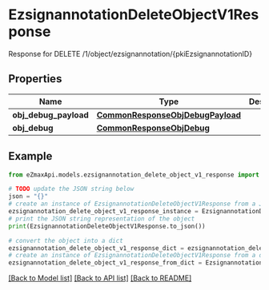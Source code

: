 # EzsignannotationDeleteObjectV1Response

Response for DELETE /1/object/ezsignannotation/{pkiEzsignannotationID}

## Properties

Name | Type | Description | Notes
------------ | ------------- | ------------- | -------------
**obj_debug_payload** | [**CommonResponseObjDebugPayload**](CommonResponseObjDebugPayload.md) |  | 
**obj_debug** | [**CommonResponseObjDebug**](CommonResponseObjDebug.md) |  | [optional] 

## Example

```python
from eZmaxApi.models.ezsignannotation_delete_object_v1_response import EzsignannotationDeleteObjectV1Response

# TODO update the JSON string below
json = "{}"
# create an instance of EzsignannotationDeleteObjectV1Response from a JSON string
ezsignannotation_delete_object_v1_response_instance = EzsignannotationDeleteObjectV1Response.from_json(json)
# print the JSON string representation of the object
print(EzsignannotationDeleteObjectV1Response.to_json())

# convert the object into a dict
ezsignannotation_delete_object_v1_response_dict = ezsignannotation_delete_object_v1_response_instance.to_dict()
# create an instance of EzsignannotationDeleteObjectV1Response from a dict
ezsignannotation_delete_object_v1_response_from_dict = EzsignannotationDeleteObjectV1Response.from_dict(ezsignannotation_delete_object_v1_response_dict)
```
[[Back to Model list]](../README.md#documentation-for-models) [[Back to API list]](../README.md#documentation-for-api-endpoints) [[Back to README]](../README.md)


